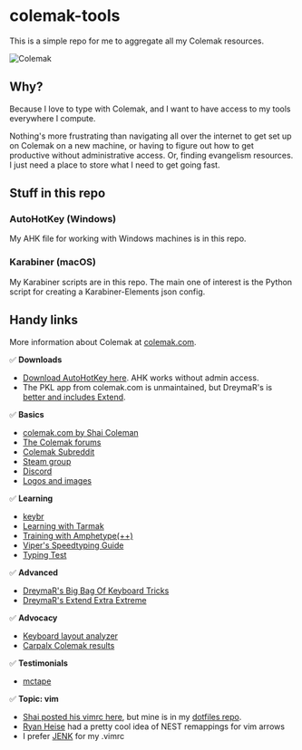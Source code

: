 # colemak-tools

This is a simple repo for me to aggregate all my Colemak resources.

![Colemak](https://colemak.com/wiki/images/e/ef/Colemak_fingers.png)

## Why?

Because I love to type with Colemak, and I want to have access to my tools
everywhere I compute.

Nothing's more frustrating than navigating all over the internet to get set up
on Colemak on a new machine, or having to figure out how to get productive
without administrative access. Or, finding evangelism resources. I just need
a place to store what I need to get going fast.

## Stuff in this repo

### AutoHotKey (Windows)

My AHK file for working with Windows machines is in this repo.

### Karabiner (macOS)

My Karabiner scripts are in this repo. The main one of interest is the Python
script for creating a Karabiner-Elements json config.

## Handy links

More information about Colemak at [colemak.com][colemak].

:white_check_mark: **Downloads**

- [Download AutoHotKey here][autohotkey]. AHK works without admin access.
- The PKL app from colemak.com is unmaintained, but DreymaR's is [better and
  includes Extend][pkl].

:white_check_mark: **Basics**

- [colemak.com by Shai Coleman][colemak]
- [The Colemak forums][colemak-forum]
- [Colemak Subreddit][reddit]
- [Steam group][steam]
- [Discord][discord]
- [Logos and images][colemak-images]

:white_check_mark: **Learning**

- [keybr][keybr]
- [Learning with Tarmak][tarmak]
- [Training with Amphetype(++)][amphetype]
- [Viper's Speedtyping Guide][viper-speedtyping]
- [Typing Test][typing-test]

:white_check_mark: **Advanced**

- [DreymaR's Big Bag Of Keyboard Tricks][dreymar-bbot]
- [DreymaR's Extend Extra Extreme][dreymar-extend]

:white_check_mark: **Advocacy**

- [Keyboard layout analyzer][layout-analyzer]
- [Carpalx Colemak results][carpalx]

:white_check_mark: **Testimonials**

- [mctape](https://mctape.wordpress.com/2012/02/11/a-comprehensive-comparison/)

:white_check_mark: **Topic: vim**

- [Shai posted his vimrc here][vimrc], but mine is in my [dotfiles repo][dotfiles].
- [Ryan Heise][ryanheise] had a pretty cool idea of NEST remappings for vim arrows
- I prefer [JENK][jenk] for my .vimrc

[colemak]: https://colemak.com
[colemak-forum]: https://forum.colemak.com/
[reddit]: https://www.reddit.com/r/Colemak/
[discord]: https://discord.gg/sMNhBUP
[steam]: https://steamcommunity.com/groups/colemak
[autohotkey]: https://github.com/Lexikos/AutoHotkey_L/releases
[pkl]: https://github.com/DreymaR/BigBagKbdTrixPKL
[keybr]: https://www.keybr.com/
[tarmak]: https://forum.colemak.com/topic/1858-learn-colemak-in-steps-with-the-tarmak-layouts/
[amphetype]: https://forum.colemak.com/topic/2201-training-with-amphetype/
[viper-speedtyping]: https://forum.colemak.com/topic/2455-vipers-speedtyping-guide/
[dreymar-bbot]: https://forum.colemak.com/topic/2315-dreymars-big-bag-of-keyboard-tricks-main-topic/
[dreymar-extend]: https://forum.colemak.com/topic/2014-extend-extra-extreme/
[colemak-images]: https://drive.google.com/drive/folders/11xPjOWtrL47PzEu5fTaQGQsRGxaYbSAi?usp=sharing
[wikipedia]: https://en.wikipedia.org/wiki/Colemak
[vimrc]: http://colemak.com/pub/vim/colemak.vim
[ryanheise]: https://www.ryanheise.com/colemak/
[typing-test]: https://www.typingtest.com
[layout-analyzer]: http://patorjk.com/keyboard-layout-analyzer/#/main
[carpalx]: http://mkweb.bcgsc.ca/carpalx/?colemak
[dotfiles]: https://github.com/mattmc3/dotfiles
[jenk]: https://docs.google.com/spreadsheets/d/19l4rQdYZfqpMtdTjvCrYLF2z9OsAqahhPunnw7I831s/edit#gid=589401919
